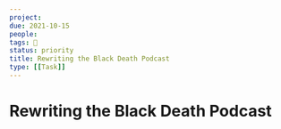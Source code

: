 ```yaml
---
project:
due: 2021-10-15
people:
tags: 🧨
status: priority
title: Rewriting the Black Death Podcast
type: [[Task]]
---
```


# Rewriting the Black Death Podcast